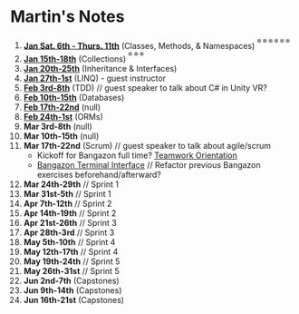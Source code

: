 # Martin's Notes

1. **[Jan Sat. 6th - Thurs. 11th](https://github.com/nss-evening-cohort-06/notes/blob/master/weeks/Week1.md)** (Classes, Methods, & Namespaces) <sup><sup>:snowflake: :snowflake: :snowflake: :snowflake: :snowflake: :snowflake:
1. **[Jan 15th-18th](https://github.com/nss-evening-cohort-06/notes/blob/master/weeks/Week2.md)** (Collections) <sup><sup>:snowflake: :snowflake: :snowflake:
1. **[Jan 20th-25th](https://github.com/nss-evening-cohort-06/notes/blob/master/weeks/Week3.md)** (Inheritance & Interfaces)
1. **[Jan 27th-1st](https://github.com/nss-evening-cohort-06/notes/blob/master/weeks/Week4.md)** (LINQ) - guest instructor
1. **[Feb 3rd-8th](https://github.com/nss-evening-cohort-06/notes/blob/master/weeks/Week5.md)** (TDD) // guest speaker to talk about C# in Unity VR?
1. **[Feb 10th-15th](https://github.com/nss-evening-cohort-06/notes/blob/master/weeks/Week6.md)** (Databases)
1. **[Feb 17th-22nd](https://github.com/nss-evening-cohort-06/notes/blob/master/weeks/Week7.md)** (null)
1. **[Feb 24th-1st](https://github.com/nss-evening-cohort-06/notes/blob/master/weeks/Week8.md)** (ORMs)
1. **Mar 3rd-8th** (null)
1. **Mar 10th-15th** (null)
1. **Mar 17th-22nd** (Scrum) // guest speaker to talk about agile/scrum
	- Kickoff for Bangazon full time?
		[Teamwork Orientation](https://github.com/nashville-software-school/teamwork-orientation)
	- [Bangazon Terminal Interface](https://github.com/nss-evening-cohort-06/bangazon-inc/blob/master/projects/BANGAZON_TERMINAL_INTERFACE.md) // Refactor previous Bangazon exercises beforehand/afterward?
1. **Mar 24th-29th** // Sprint 1
1. **Mar 31st-5th** // Sprint 1
1. **Apr 7th-12th** // Sprint 2
1. **Apr 14th-19th** // Sprint 2
1. **Apr 21st-26th** // Sprint 3
1. **Apr 28th-3rd** // Sprint 3
1. **May 5th-10th** // Sprint 4
1. **May 12th-17th** // Sprint 4
1. **May 19th-24th** // Sprint 5
1. **May 26th-31st** // Sprint 5
1. **Jun 2nd-7th** (Capstones)
1. **Jun 9th-14th** (Capstones)
1. **Jun 16th-21st** (Capstones)

